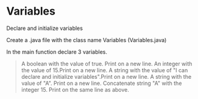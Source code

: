 # Variables
Declare and initialize variables

Create a .java file with the class name Variables (Variables.java)

In the main function declare 3 variables.
> A boolean with the value of true. Print on a new line.
> An integer with the value of 15.Print on a new line.
> A string with the value of "I can declare and initialize variables".Print on a new line.
> A string with the value of "A". Print on a new line.
> Concatenate string "A" with the integer 15. Print on the same line as above.


